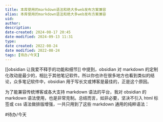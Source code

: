 ```yaml
---
title: 本库使用的markdown语法和绝大多web发布方案兼容
alias: 本库使用的markdown语法和绝大多web发布方案兼容
uid: 
author: 
description: 
date-created: 2024-08-17 20:45
date-modified: 2024-09-13 11:31
type: 
date created: 2022-08-24
date modified: 2022-08-24
tags: [待办/今天]
---
```


[[obsidian 让我爱不释手的功能和细节]] 中提到，obsidian 对 markdown 的定制化改动是最少的，相比于其他笔记软件。所以你也许在很多地方也看到类似的结论，众多笔记软件中，obsidian 用于写长文或博客是最佳的，正是这个原因。

为了能兼容传统博客或各大支持 markdown 语法的平台，我对 obsidian 的 markdown 语法使用，也是非常克制。总结而言，如非必要，坚决不引入 html 标签或 css 语法做排版增强，一共只用到了这些 markdown 通用的纯粹语法：

#待办/今天
